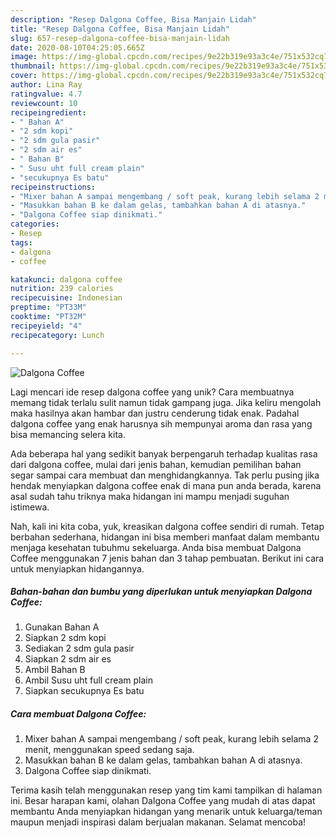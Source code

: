 ```yaml
---
description: "Resep Dalgona Coffee, Bisa Manjain Lidah"
title: "Resep Dalgona Coffee, Bisa Manjain Lidah"
slug: 657-resep-dalgona-coffee-bisa-manjain-lidah
date: 2020-08-10T04:25:05.665Z
image: https://img-global.cpcdn.com/recipes/9e22b319e93a3c4e/751x532cq70/dalgona-coffee-foto-resep-utama.jpg
thumbnail: https://img-global.cpcdn.com/recipes/9e22b319e93a3c4e/751x532cq70/dalgona-coffee-foto-resep-utama.jpg
cover: https://img-global.cpcdn.com/recipes/9e22b319e93a3c4e/751x532cq70/dalgona-coffee-foto-resep-utama.jpg
author: Lina Ray
ratingvalue: 4.7
reviewcount: 10
recipeingredient:
- " Bahan A"
- "2 sdm kopi"
- "2 sdm gula pasir"
- "2 sdm air es"
- " Bahan B"
- " Susu uht full cream plain"
- "secukupnya Es batu"
recipeinstructions:
- "Mixer bahan A sampai mengembang / soft peak, kurang lebih selama 2 menit, menggunakan speed sedang saja."
- "Masukkan bahan B ke dalam gelas, tambahkan bahan A di atasnya."
- "Dalgona Coffee siap dinikmati."
categories:
- Resep
tags:
- dalgona
- coffee

katakunci: dalgona coffee 
nutrition: 239 calories
recipecuisine: Indonesian
preptime: "PT33M"
cooktime: "PT32M"
recipeyield: "4"
recipecategory: Lunch

---
```



![Dalgona Coffee](https://img-global.cpcdn.com/recipes/9e22b319e93a3c4e/751x532cq70/dalgona-coffee-foto-resep-utama.jpg)

Lagi mencari ide resep dalgona coffee yang unik? Cara membuatnya memang tidak terlalu sulit namun tidak gampang juga. Jika keliru mengolah maka hasilnya akan hambar dan justru cenderung tidak enak. Padahal dalgona coffee yang enak harusnya sih mempunyai aroma dan rasa yang bisa memancing selera kita.



Ada beberapa hal yang sedikit banyak berpengaruh terhadap kualitas rasa dari dalgona coffee, mulai dari jenis bahan, kemudian pemilihan bahan segar sampai cara membuat dan menghidangkannya. Tak perlu pusing jika hendak menyiapkan dalgona coffee enak di mana pun anda berada, karena asal sudah tahu triknya maka hidangan ini mampu menjadi suguhan istimewa.


Nah, kali ini kita coba, yuk, kreasikan dalgona coffee sendiri di rumah. Tetap berbahan sederhana, hidangan ini bisa memberi manfaat dalam membantu menjaga kesehatan tubuhmu sekeluarga. Anda bisa membuat Dalgona Coffee menggunakan 7 jenis bahan dan 3 tahap pembuatan. Berikut ini cara untuk menyiapkan hidangannya.

<!--inarticleads1-->

##### Bahan-bahan dan bumbu yang diperlukan untuk menyiapkan Dalgona Coffee:

1. Gunakan  Bahan A
1. Siapkan 2 sdm kopi
1. Sediakan 2 sdm gula pasir
1. Siapkan 2 sdm air es
1. Ambil  Bahan B
1. Ambil  Susu uht full cream plain
1. Siapkan secukupnya Es batu




<!--inarticleads2-->

##### Cara membuat Dalgona Coffee:

1. Mixer bahan A sampai mengembang / soft peak, kurang lebih selama 2 menit, menggunakan speed sedang saja.
1. Masukkan bahan B ke dalam gelas, tambahkan bahan A di atasnya.
1. Dalgona Coffee siap dinikmati.




Terima kasih telah menggunakan resep yang tim kami tampilkan di halaman ini. Besar harapan kami, olahan Dalgona Coffee yang mudah di atas dapat membantu Anda menyiapkan hidangan yang menarik untuk keluarga/teman maupun menjadi inspirasi dalam berjualan makanan. Selamat mencoba!
